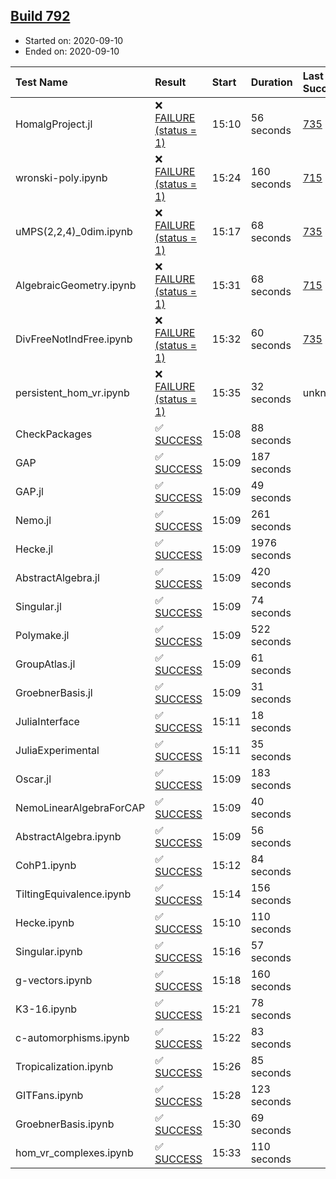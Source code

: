 ## [Build 792](https://oscarci.mathematik.uni-kl.de/job/oscar-stable/792/)

* Started on: 2020-09-10
* Ended on: 2020-09-10

| Test Name    | Result | Start | Duration | Last Success | First Failure |
|:-------------|:-------|:------|:---------|:-------------|:--------------|
| HomalgProject.jl | ❌ [FAILURE (status = 1)](https://oscarci.mathematik.uni-kl.de/job/oscar-stable/792/artifact/logs/build-792/HomalgProject.jl.log) | 15:10 | 56 seconds | [735](https://oscarci.mathematik.uni-kl.de/job/oscar-stable/735/) | [736](https://oscarci.mathematik.uni-kl.de/job/oscar-stable/736/) |
| wronski-poly.ipynb | ❌ [FAILURE (status = 1)](https://oscarci.mathematik.uni-kl.de/job/oscar-stable/792/artifact/logs/build-792/wronski-poly.ipynb.log) | 15:24 | 160 seconds | [715](https://oscarci.mathematik.uni-kl.de/job/oscar-stable/715/) | [716](https://oscarci.mathematik.uni-kl.de/job/oscar-stable/716/) |
| uMPS(2,2,4)_0dim.ipynb | ❌ [FAILURE (status = 1)](https://oscarci.mathematik.uni-kl.de/job/oscar-stable/792/artifact/logs/build-792/uMPS-2-2-4-_0dim.ipynb.log) | 15:17 | 68 seconds | [735](https://oscarci.mathematik.uni-kl.de/job/oscar-stable/735/) | [736](https://oscarci.mathematik.uni-kl.de/job/oscar-stable/736/) |
| AlgebraicGeometry.ipynb | ❌ [FAILURE (status = 1)](https://oscarci.mathematik.uni-kl.de/job/oscar-stable/792/artifact/logs/build-792/AlgebraicGeometry.ipynb.log) | 15:31 | 68 seconds | [715](https://oscarci.mathematik.uni-kl.de/job/oscar-stable/715/) | [716](https://oscarci.mathematik.uni-kl.de/job/oscar-stable/716/) |
| DivFreeNotIndFree.ipynb | ❌ [FAILURE (status = 1)](https://oscarci.mathematik.uni-kl.de/job/oscar-stable/792/artifact/logs/build-792/DivFreeNotIndFree.ipynb.log) | 15:32 | 60 seconds | [735](https://oscarci.mathematik.uni-kl.de/job/oscar-stable/735/) | [736](https://oscarci.mathematik.uni-kl.de/job/oscar-stable/736/) |
| persistent_hom_vr.ipynb | ❌ [FAILURE (status = 1)](https://oscarci.mathematik.uni-kl.de/job/oscar-stable/792/artifact/logs/build-792/persistent_hom_vr.ipynb.log) | 15:35 | 32 seconds | unknown | unknown |
| CheckPackages | ✅ [SUCCESS](https://oscarci.mathematik.uni-kl.de/job/oscar-stable/792/artifact/logs/build-792/CheckPackages.log) | 15:08 | 88 seconds |  |  |
| GAP | ✅ [SUCCESS](https://oscarci.mathematik.uni-kl.de/job/oscar-stable/792/artifact/logs/build-792/GAP.log) | 15:09 | 187 seconds |  |  |
| GAP.jl | ✅ [SUCCESS](https://oscarci.mathematik.uni-kl.de/job/oscar-stable/792/artifact/logs/build-792/GAP.jl.log) | 15:09 | 49 seconds |  |  |
| Nemo.jl | ✅ [SUCCESS](https://oscarci.mathematik.uni-kl.de/job/oscar-stable/792/artifact/logs/build-792/Nemo.jl.log) | 15:09 | 261 seconds |  |  |
| Hecke.jl | ✅ [SUCCESS](https://oscarci.mathematik.uni-kl.de/job/oscar-stable/792/artifact/logs/build-792/Hecke.jl.log) | 15:09 | 1976 seconds |  |  |
| AbstractAlgebra.jl | ✅ [SUCCESS](https://oscarci.mathematik.uni-kl.de/job/oscar-stable/792/artifact/logs/build-792/AbstractAlgebra.jl.log) | 15:09 | 420 seconds |  |  |
| Singular.jl | ✅ [SUCCESS](https://oscarci.mathematik.uni-kl.de/job/oscar-stable/792/artifact/logs/build-792/Singular.jl.log) | 15:09 | 74 seconds |  |  |
| Polymake.jl | ✅ [SUCCESS](https://oscarci.mathematik.uni-kl.de/job/oscar-stable/792/artifact/logs/build-792/Polymake.jl.log) | 15:09 | 522 seconds |  |  |
| GroupAtlas.jl | ✅ [SUCCESS](https://oscarci.mathematik.uni-kl.de/job/oscar-stable/792/artifact/logs/build-792/GroupAtlas.jl.log) | 15:09 | 61 seconds |  |  |
| GroebnerBasis.jl | ✅ [SUCCESS](https://oscarci.mathematik.uni-kl.de/job/oscar-stable/792/artifact/logs/build-792/GroebnerBasis.jl.log) | 15:09 | 31 seconds |  |  |
| JuliaInterface | ✅ [SUCCESS](https://oscarci.mathematik.uni-kl.de/job/oscar-stable/792/artifact/logs/build-792/JuliaInterface.log) | 15:11 | 18 seconds |  |  |
| JuliaExperimental | ✅ [SUCCESS](https://oscarci.mathematik.uni-kl.de/job/oscar-stable/792/artifact/logs/build-792/JuliaExperimental.log) | 15:11 | 35 seconds |  |  |
| Oscar.jl | ✅ [SUCCESS](https://oscarci.mathematik.uni-kl.de/job/oscar-stable/792/artifact/logs/build-792/Oscar.jl.log) | 15:09 | 183 seconds |  |  |
| NemoLinearAlgebraForCAP | ✅ [SUCCESS](https://oscarci.mathematik.uni-kl.de/job/oscar-stable/792/artifact/logs/build-792/NemoLinearAlgebraForCAP.log) | 15:09 | 40 seconds |  |  |
| AbstractAlgebra.ipynb | ✅ [SUCCESS](https://oscarci.mathematik.uni-kl.de/job/oscar-stable/792/artifact/logs/build-792/AbstractAlgebra.ipynb.log) | 15:09 | 56 seconds |  |  |
| CohP1.ipynb | ✅ [SUCCESS](https://oscarci.mathematik.uni-kl.de/job/oscar-stable/792/artifact/logs/build-792/CohP1.ipynb.log) | 15:12 | 84 seconds |  |  |
| TiltingEquivalence.ipynb | ✅ [SUCCESS](https://oscarci.mathematik.uni-kl.de/job/oscar-stable/792/artifact/logs/build-792/TiltingEquivalence.ipynb.log) | 15:14 | 156 seconds |  |  |
| Hecke.ipynb | ✅ [SUCCESS](https://oscarci.mathematik.uni-kl.de/job/oscar-stable/792/artifact/logs/build-792/Hecke.ipynb.log) | 15:10 | 110 seconds |  |  |
| Singular.ipynb | ✅ [SUCCESS](https://oscarci.mathematik.uni-kl.de/job/oscar-stable/792/artifact/logs/build-792/Singular.ipynb.log) | 15:16 | 57 seconds |  |  |
| g-vectors.ipynb | ✅ [SUCCESS](https://oscarci.mathematik.uni-kl.de/job/oscar-stable/792/artifact/logs/build-792/g-vectors.ipynb.log) | 15:18 | 160 seconds |  |  |
| K3-16.ipynb | ✅ [SUCCESS](https://oscarci.mathematik.uni-kl.de/job/oscar-stable/792/artifact/logs/build-792/K3-16.ipynb.log) | 15:21 | 78 seconds |  |  |
| c-automorphisms.ipynb | ✅ [SUCCESS](https://oscarci.mathematik.uni-kl.de/job/oscar-stable/792/artifact/logs/build-792/c-automorphisms.ipynb.log) | 15:22 | 83 seconds |  |  |
| Tropicalization.ipynb | ✅ [SUCCESS](https://oscarci.mathematik.uni-kl.de/job/oscar-stable/792/artifact/logs/build-792/Tropicalization.ipynb.log) | 15:26 | 85 seconds |  |  |
| GITFans.ipynb | ✅ [SUCCESS](https://oscarci.mathematik.uni-kl.de/job/oscar-stable/792/artifact/logs/build-792/GITFans.ipynb.log) | 15:28 | 123 seconds |  |  |
| GroebnerBasis.ipynb | ✅ [SUCCESS](https://oscarci.mathematik.uni-kl.de/job/oscar-stable/792/artifact/logs/build-792/GroebnerBasis.ipynb.log) | 15:30 | 69 seconds |  |  |
| hom_vr_complexes.ipynb | ✅ [SUCCESS](https://oscarci.mathematik.uni-kl.de/job/oscar-stable/792/artifact/logs/build-792/hom_vr_complexes.ipynb.log) | 15:33 | 110 seconds |  |  |
